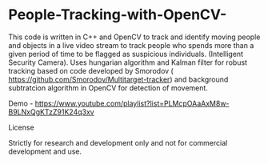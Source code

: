 # People-Tracking-with-OpenCV-
This code is written in C++ and OpenCV to track and identify moving people and objects in a live video stream to track people who spends more than a given period of time to be flagged as suspicious individuals. (Intelligent Security Camera). Uses hungarian algorithm and Kalman filter for robust tracking based on code developed by Smorodov ( https://github.com/Smorodov/Multitarget-tracker) and background subtratcion algorithm in OpenCV for detection of movement. 

Demo - https://www.youtube.com/playlist?list=PLMcpOAaAxM8w-B9LNxQgKTzZ91K24q3xv


License

Strictly for research and development only and not for commercial development and use.
